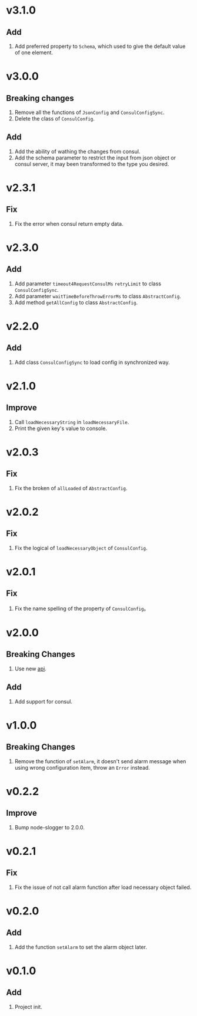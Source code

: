# v3.1.0

## Add

1. Add preferred property to `Schema`, which used to give the default value of one element.

# v3.0.0

## Breaking changes

1. Remove all the functions of `JsonConfig` and `ConsulConfigSync`.
2. Delete the class of `ConsulConfig`.

## Add

1. Add the ability of wathing the changes from consul.
2. Add the schema parameter to restrict the input from json object or consul server, it may been transformed to the type you desired.

# v2.3.1
## Fix

1. Fix the error when consul return empty data.

# v2.3.0
## Add
1. Add parameter `timeout4RequestConsulMs` `retryLimit` to class `ConsulConfigSync`.
2. Add parameter `waitTimeBeforeThrowErrorMs` to class `AbstractConfig`.
3. Add method `getAllConfig` to class `AbstractConfig`.

# v2.2.0
## Add
1. Add class `ConsulConfigSync` to load config in synchronized way.

# v2.1.0
## Improve
1. Call `loadNecessaryString` in `loadNecessaryFile`.
2. Print the given key's value to console.

# v2.0.3
## Fix
1. Fix the broken of `allLoaded` of `AbstractConfig`.

# v2.0.2
## Fix
1. Fix the logical of `loadNecessaryObject` of `ConsulConfig`.

# v2.0.1
## Fix
1. Fix the name spelling of the property of `ConsulConfig`。

# v2.0.0
## Breaking Changes
1. Use new [api](doc/api.md).
## Add
1. Add support for consul.

# v1.0.0
## Breaking Changes
1. Remove the function of `setAlarm`, it doesn't send alarm message when using wrong configuration item, throw an `Error` instead.

# v0.2.2
## Improve
1. Bump node-slogger to 2.0.0.

# v0.2.1
## Fix
1. Fix the issue of not call alarm function after load necessary object failed.

# v0.2.0
## Add
1. Add the function `setAlarm` to set the alarm object later.

# v0.1.0
## Add
1. Project init.